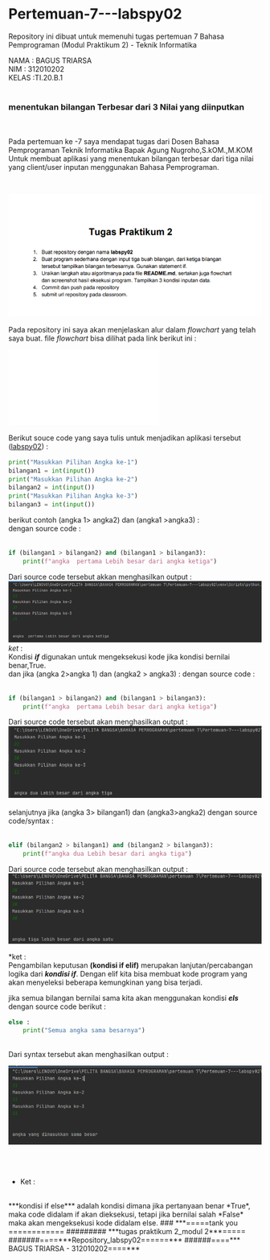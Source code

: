 # Pertemuan-7---labspy02
Repository ini dibuat untuk memenuhi tugas pertemuan 7 Bahasa Pemprograman (Modul Praktikum 2) - Teknik Informatika

NAMA    : BAGUS TRIARSA<br>
NIM     : 312010202<br>
KELAS   :TI.20.B.1<br><br>


### menentukan bilangan Terbesar dari 3 Nilai yang diinputkan 

<br><br>
Pada pertemuan ke -7 saya mendapat tugas dari Dosen Bahasa Pemprograman Teknik Informatika Bapak Agung Nugroho,S.kOM.,M.KOM 
Untuk membuat aplikasi yang menentukan bilangan terbesar dari tiga nilai yang client/user inputan menggunakan Bahasa Pemprograman.

<br>

![Tugas praktikum2](picture/latihan_7.PNG)
<br>

Pada repository ini saya akan menjelaskan alur dalam *flowchart* yang telah saya buat. file *flowchart*  bisa dilihat pada link berikut ini :

![Tugas_pertemuan_7](Flowchart_Bagus_Triarsa.pdf)
<br>

Berikut souce code yang saya tulis untuk menjadikan aplikasi tersebut ([labspy02](tugas_pr2.py)) : 
<br>

```python
print("Masukkan Pilihan Angka ke-1")
bilangan1 = int(input())
print("Masukkan Pilihan Angka ke-2")
bilangan2 = int(input())
print("Masukkan Pilihan Angka ke-3")
bilangan3 = int(input())

```
berikut contoh (angka 1> angka2) dan (angka1 >angka3) :<br>
dengan source code :
``` python

if (bilangan1 > bilangan2) and (bilangan1 > bilangan3):
    print(f"angka  pertama Lebih besar dari angka ketiga")
```
Dari source code tersebut akkan menghasilkan output :
<br>
![biangan>bilangan2&3](picture/angka1.PNG)
<br>
*ket* : <br>
Kondisi ***if*** digunakan untuk mengeksekusi kode jika kondisi bernilai benar,True.
<br>
dan jika (angka 2>angka 1)  dan (angka2 > angka3) :
dengan source code :
<br>
```python

if (bilangan1 > bilangan2) and (bilangan1 > bilangan3):
    print(f"angka  pertama Lebih besar dari angka ketiga")
```
Dari source code tersebut akan menghasilkan output :
![(angka2>angka1).(angka2>angka3)](picture/angka3.PNG)
<br>
<br>
selanjutnya jika (angka 3> bilangan1) dan (angka3>angka2) dengan source code/syntax :
<br>
```python

elif (bilangan2 > bilangan1) and (bilangan2 > bilangan3):
    print(f"angka dua Lebih besar dari angka tiga")
```
Dari source code tersebut akan menghasilkan output :
![(angka3>angka1),(angka3>angka2)](picture/angka2.PNG)

*ket :
<br>
Pengambilan keputusan **(kondisi if elif)** merupakan lanjutan/percabangan logika dari 
***kondisi if***. Dengan elif kita bisa membuat kode program yang akan menyeleksi beberapa kemungkinan yang bisa terjadi.

jika semua bilangan bernilai sama kita akan menggunakan kondisi ***els*** dengan source code berikut : <br>
```python
else :
    print("Semua angka sama besarnya")
```
<br>
Dari syntax tersebut akan menghasilkan output : <br>
 
![semua bilangan sama besarnya](picture/angka.terakhir.PNG)

<br><br>
* Ket : 
<br>
***kondisi if else*** adalah kondisi dimana jika pertanyaan benar *True*, maka code didalam if akan dieksekusi, tetapi jika bernilai salah *False* maka akan mengeksekusi kode didalam else.
### ***=====tank you ============
######### ***tugas praktikum 2_modul 2***=====
#######====***Repository_labspy02======***
######====*** BAGUS TRIARSA - 312010202====***

